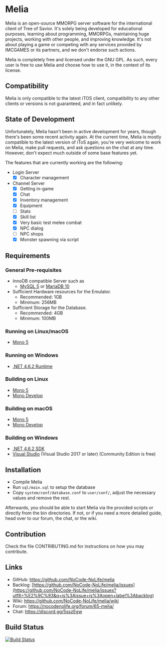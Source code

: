 Melia
==============================

Melia is an open-source MMORPG server software for the international client
of Tree of Savior. It's solely being developed for educational purposes,
learning about programming, MMORPGs, maintaining huge projects, working with
other people, and improving knowledge. It's not about playing a game or
competing with any services provided by IMCGAMES or its partners, and we
don't endorse such actions.

Melia is completely free and licensed under the GNU GPL.
As such, every user is free to use Melia and choose how to use it,
in the context of its license.

Compatibility
------------------------------
Melia is only compatible to the latest iTOS client,
compatibility to any other clients or versions is
not guaranteed, and in fact unlikely.

State of Development
------------------------------
Unfortunately, Melia hasn't been in active development for years, though
there's been some recent activity again. At the current time, Melia is
mostly compatible to the latest version of iToS again, you're very welcome
to work on Melia, make pull requests, and ask questions on the chat at any
time. However, don't expect much outside of some base features yet.

The features that are currently working are the following:
- Login Server
  - [x] Character management
- Channel Server
  - [x] Getting in-game
  - [x] Chat
  - [x] Inventory management
  - [x] Equipment
  - [ ] Stats
  - [x] Skill list
  - [x] Very basic test melee combat
  - [x] NPC dialog
  - [ ] NPC shops
  - [x] Monster spawning via script

Requirements
------------------------------

### General Pre-requisites

- InnoDB compatible Server such as
  - [MySQL 5](https://dev.mysql.com/downloads/mysql/5.7.html) or [MariaDB 10](https://mariadb.org/download/)
- Sufficient Hardware resources for the Emulator.
  - Recommended: 1GB
  - Minimum: 256MB
- Sufficient Storage for the Database.
  - Recommended: 4GB
  - Minimum: 100MB

### Running on Linux/macOS

- [Mono 5](https://www.mono-project.com/download/stable/)

### Running on Windows

- [.NET 4.6.2 Runtime](https://dotnet.microsoft.com/download/dotnet-framework/thank-you/net462-offline-installer)

### Building on Linux

- [Mono 5](https://www.mono-project.com/download/stable/)
- [Mono Develop](https://www.monodevelop.com/download/)

### Building on macOS

- [Mono 5](https://www.mono-project.com/download/stable/)
- [Mono Develop](https://www.monodevelop.com/download/)


### Building on Windows

- [.NET 4.6.2 SDK](https://dotnet.microsoft.com/download/dotnet-framework/thank-you/net462-developer-pack-offline-installer)
- [Visual Studio](https://visualstudio.microsoft.com/downloads/) (Visual Studio 2017 or later) (Community Edition is free)

Installation
------------------------------
* Compile Melia
* Run `sql/main.sql` to setup the database
* Copy `system/conf/database.conf` to `user/conf/`,
  adjust the necessary values and remove the rest.

Afterwards, you should be able to start Melia via the provided scripts or
directly from the bin directories. If not, or if you need a more detailed guide,
head over to our forum, the chat, or the wiki.

Contribution
------------------------------
Check the file CONTRIBUTING.md for instructions on how you may contribute.

Links
------------------------------
* GitHub: https://github.com/NoCode-NoLife/melia
* Backlog: [https://github.com/NoCode-NoLife/melia/issues](https://github.com/NoCode-NoLife/melia/issues?utf8=%E2%9C%93&q=is%3Aissue+is%3Aopen+label%3Abacklog)
* Wiki: https://github.com/NoCode-NoLife/melia/wiki
* Forum: https://nocodenolife.org/forum/65-melia/
* Chat: https://discord.gg/5sszEgw

Build Status
------------------------------
[![Build Status](https://travis-ci.org/NoCode-NoLife/melia.png?branch=master)](https://travis-ci.org/aura-project/melia)
